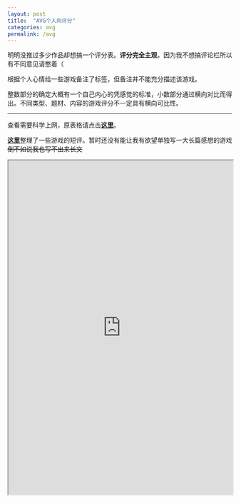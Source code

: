 ```yaml
---
layout: post
title:  "AVG个人向评分"
categories: avg
permalink: /avg
---
```

明明没推过多少作品却想搞一个评分表。**评分完全主观**，因为我不想搞评论栏所以有不同意见请憋着（

根据个人心情给一些游戏备注了标签，但备注并不能充分描述该游戏。

整数部分的确定大概有一个自己内心的凭感觉的标准，小数部分通过横向对比而得出。不同类型、题材、内容的游戏评分不一定具有横向可比性。

---
查看需要科学上网，原表格请点击[**这里**](https://docs.google.com/spreadsheets/d/1fDHvHhN6lrn3G-G7En0tdUHuTllaTrtYf7M7UE7jKh0/edit#gid=1237096488)。

[**这里**](https://izumimorin.xyz/avg/comment)整理了一些游戏的短评。暂时还没有能让我有欲望单独写一大长篇感想的游戏~~倒不如说我也写不出来长文~~

<iframe height="750" width="100%" src="https://docs.google.com/spreadsheets/d/e/2PACX-1vQi-BLEn-vMtMNNj2bPFZ0ChXSVLCW7D3e49ZUeYHRw4FPrrA1R1AaZoaE95oRwruXZF9sOO0Mxr61t/pubhtml?widget=true&amp;headers=false"></iframe>
